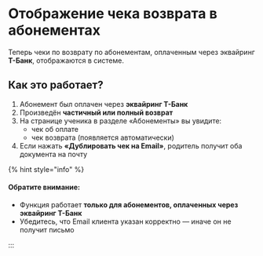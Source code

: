# Отображение чека возврата в абонементах

Теперь чеки по возврату по абонементам, оплаченным через эквайринг **Т-Банк**, отображаются в системе.

## Как это работает?

1. Абонемент был оплачен через **эквайринг Т-Банк**
2. Произведён **частичный или полный возврат**
3. На странице ученика в разделе «Абонементы» вы увидите:
   * чек об оплате
   * чек возврата (появляется автоматически)
4. Если нажать **«Дублировать чек на Email»**, родитель получит оба документа на почту

{% hint style="info" %}
#### Обратите внимание:

* Функция работает **только для абонементов, оплаченных через эквайринг Т-Банк**
* Убедитесь, что Email клиента указан корректно — иначе он не получит письмо

:::
